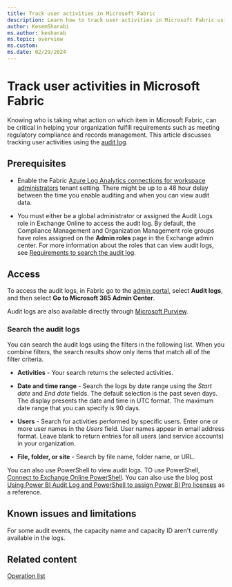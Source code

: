 ```yaml
---
title: Track user activities in Microsoft Fabric
description: Learn how to track user activities in Microsoft Fabric using the audit log.
author: KesemSharabi
ms.author: kesharab
ms.topic: overview
ms.custom:
ms.date: 02/29/2024
---
```


# Track user activities in Microsoft Fabric

Knowing who is taking what action on which item in Microsoft Fabric, can be critical in helping your organization fulfill requirements such as meeting regulatory compliance and records management. This article discusses tracking user activities using the [audit log](/purview/audit-log-activities).

## Prerequisites

* Enable the Fabric [Azure Log Analytics connections for workspace administrators](../admin/service-admin-portal-audit-usage.md#azure-log-analytics-connections-for-workspace-administrators) tenant setting. There might be up to a 48 hour delay between the time you enable auditing and when you can view audit data.

* You must either be a global administrator or assigned the Audit Logs role in Exchange Online to access the audit log. By default, the Compliance Management and Organization Management role groups have roles assigned on the **Admin roles** page in the Exchange admin center. For more information about the roles that can view audit logs, see [Requirements to search the audit log](/microsoft-365/compliance/search-the-audit-log-in-security-and-compliance#before-you-search-the-audit-log).

## Access

To access the audit logs, in Fabric go to the [admin portal](../admin/admin-center.md), select **Audit logs**, and then select **Go to Microsoft 365 Admin Center**.

Audit logs are also available directly through [Microsoft Purview](https://compliance.microsoft.com/auditlogsearch).

### Search the audit logs

You can search the audit logs using the filters in the following list. When you combine filters, the search results show only items that match all of the filter criteria.

* **Activities** - Your search returns the selected activities.

* **Date and time range** - Search the logs by date range using the *Start date* and *End date* fields. The default selection is the past seven days. The display presents the date and time in UTC format. The maximum date range that you can specify is 90 days.

* **Users** - Search for activities performed by specific users. Enter one or more user names in the *Users* field. User names appear in email address format. Leave blank to return entries for all users (and service accounts) in your organization.

* **File, folder, or site** - Search by file name, folder name, or URL.

You can also use PowerShell to view audit logs. TO use PowerShell, [Connect to Exchange Online PowerShell](/powershell/exchange/connect-to-exchange-online-powershell). You can also use the blog post [Using Power BI Audit Log and PowerShell to assign Power BI Pro licenses](https://powerbi.microsoft.com/blog/using-power-bi-audit-log-and-powershell-to-assign-power-bi-pro-licenses/) as a reference.

## Known issues and limitations

For some audit events, the capacity name and capacity ID aren't currently available in the logs.

## Related content

[Operation list](operation-list.md)
